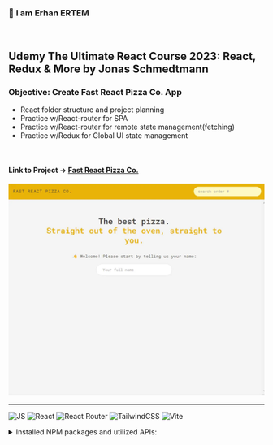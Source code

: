 ### 👋 **I am Erhan ERTEM**

&emsp;

## Udemy The Ultimate React Course 2023: React, Redux & More by Jonas Schmedtmann

### **Objective:** Create Fast React Pizza Co. App

- React folder structure and project planning
- Practice w/React-router for SPA
- Practice w/React-router for remote state management(fetching)
- Practice w/Redux for Global UI state management

&emsp;

#### Link to Project &rarr; [Fast React Pizza Co.](https://app-fastreactpizzaco-erhan-ertem.netlify.app/)

![Screenshot](screenshot.webp)

---

![JS](https://img.shields.io/badge/JavaScript-323330?style=for-the-badge&logo=javascript&logoColor=F7DF1E) ![React](https://img.shields.io/badge/React-20232A?style=for-the-badge&logo=react&logoColor=61DAFB) ![React Router](https://img.shields.io/badge/React_Router-CA4245?style=for-the-badge&logo=react-router&logoColor=white) ![TailwindCSS](https://img.shields.io/badge/Tailwind_CSS-38B2AC?style=for-the-badge&logo=tailwind-css&logoColor=white) ![Vite](https://img.shields.io/badge/Vite-B73BFE?style=for-the-badge&logo=vite&logoColor=FFD62E)

<details>
<summary>Installed NPM packages and utilized APIs:</summary>

| Package command                                 | Package link | Description                 |
| ----------------------------------------------- | ------------ | --------------------------- |
| npm create vite@latest                          |              |                             |
| npm i eslint -D                                 |              |                             |
| npm i vite-plugin-eslint -D                     |              |                             |
| npm i eslint-config-react-app -D                |              |                             |
| npm install -D tailwindcss postcss autoprefixer |              | Install tailwind for vite   |
| npx tailwindcss init -p                         |              | Create tailwind config file |

</details>

&emsp;
